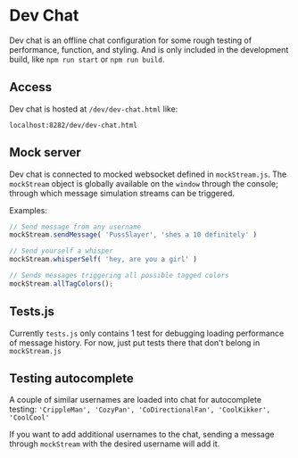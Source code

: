 # Dev Chat

Dev chat is an offline chat configuration for some rough testing of performance, function, and styling. And is only included in the development build, like `npm run start` or `npm run build`.

## Access

Dev chat is hosted at `/dev/dev-chat.html` like:

```
localhost:8282/dev/dev-chat.html
```

## Mock server

Dev chat is connected to mocked websocket defined in `mockStream.js`. The `mockStream` object is globally available on the `window` through the console; through which message simulation streams can be triggered.

Examples:

```js
// Send message from any username
mockStream.sendMessage( 'PussSlayer', 'shes a 10 definitely' )

// Send yourself a whisper
mockStream.whisperSelf( 'hey, are you a girl' )

// Sends messages triggering all possible tagged colors
mockStream.allTagColors();
```

## Tests.js

Currently `tests.js` only contains 1 test for debugging loading performance of message history. For now, just put tests there that don't belong in `mockStream.js`

## Testing autocomplete

A couple of similar usernames are loaded into chat for autocomplete testing:
`
'CrippleMan',
'CozyPan',
'CoDirectionalFan',
'CoolKikker',
'CoolCool'
`

If you want to add additional usernames to the chat, sending a message through `mockStream` with the desired username will add it.
